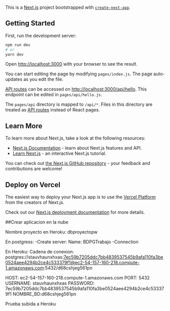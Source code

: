 This is a [Next.js](https://nextjs.org/) project bootstrapped with [`create-next-app`](https://github.com/vercel/next.js/tree/canary/packages/create-next-app).

## Getting Started

First, run the development server:

```bash
npm run dev
# or
yarn dev
```

Open [http://localhost:3000](http://localhost:3000) with your browser to see the result.

You can start editing the page by modifying `pages/index.js`. The page auto-updates as you edit the file.

[API routes](https://nextjs.org/docs/api-routes/introduction) can be accessed on [http://localhost:3000/api/hello](http://localhost:3000/api/hello). This endpoint can be edited in `pages/api/hello.js`.

The `pages/api` directory is mapped to `/api/*`. Files in this directory are treated as [API routes](https://nextjs.org/docs/api-routes/introduction) instead of React pages.

## Learn More

To learn more about Next.js, take a look at the following resources:

- [Next.js Documentation](https://nextjs.org/docs) - learn about Next.js features and API.
- [Learn Next.js](https://nextjs.org/learn) - an interactive Next.js tutorial.

You can check out [the Next.js GitHub repository](https://github.com/vercel/next.js/) - your feedback and contributions are welcome!

## Deploy on Vercel

The easiest way to deploy your Next.js app is to use the [Vercel Platform](https://vercel.com/new?utm_medium=default-template&filter=next.js&utm_source=create-next-app&utm_campaign=create-next-app-readme) from the creators of Next.js.

Check out our [Next.js deployment documentation](https://nextjs.org/docs/deployment) for more details.

##Crear aplicacion en la nube

Nombre proyecto en Heroku: dbproyectopw

En postgress:
-Create server:
Name: BDPGTrabajo
-Connection

En Heroku:
Cadena de conexion:
postgres://stauvhaunxhxas:7ec59b7205ddc7bb4839537545b9afa110fa3be0524aee4294b2ce4c533379f1@ec2-54-157-160-218.compute-1.amazonaws.com:5432/d68cshjeg561pn

HOST: ec2-54-157-160-218.compute-1.amazonaws.com
PORT: 5432
USERNAME: stauvhaunxhxas
PASSWORD: 7ec59b7205ddc7bb4839537545b9afa110fa3be0524aee4294b2ce4c533379f1
NOMBRE_BD:d68cshjeg561pn

Prueba subida a Heroku